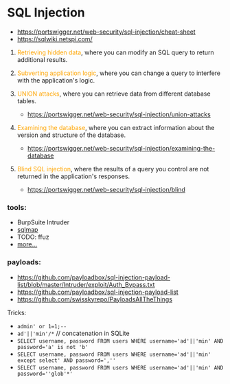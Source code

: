 # SQL Injection

- https://portswigger.net/web-security/sql-injection/cheat-sheet
- https://sqlwiki.netspi.com/

1. <span style="color:orange">Retrieving hidden data</span>, where you can modify an SQL query to return additional results.
2. <span style="color:orange">Subverting application logic</span>, where you can change a query to interfere with the application's logic.
3. <span style="color:orange">UNION attacks</span>, where you can retrieve data from different database tables.

   - https://portswigger.net/web-security/sql-injection/union-attacks

4. <span style="color:orange">Examining the database</span>, where you can extract information about the version and structure of the database.

   - https://portswigger.net/web-security/sql-injection/examining-the-database

5. <span style="color:orange">Blind SQL injection</span>, where the results of a query you control are not returned in the application's responses.

   - https://portswigger.net/web-security/sql-injection/blind

### tools:

- BurpSuite Intruder
- [sqlmap](https://github.com/sqlmapproject/sqlmap)
- TODO: ffuz
- [more...](https://github.com/The-Art-of-Hacking/h4cker/blob/master/web_application_testing/sql-injection-tools.md)

### payloads:

- https://github.com/payloadbox/sql-injection-payload-list/blob/master/Intruder/exploit/Auth_Bypass.txt
- https://github.com/payloadbox/sql-injection-payload-list
- https://github.com/swisskyrepo/PayloadsAllTheThings

Tricks:

- `admin' or 1=1;--`
- `ad'||'min'/*` // concatenation in SQLite
- `SELECT username, password FROM users WHERE username='ad'||'min' AND password='a' is not 'b'`
- `SELECT username, password FROM users WHERE username='ad'||'min' except select' AND password=','' `
- `SELECT username, password FROM users WHERE username='ad'||'min' AND password=''glob'*'`

